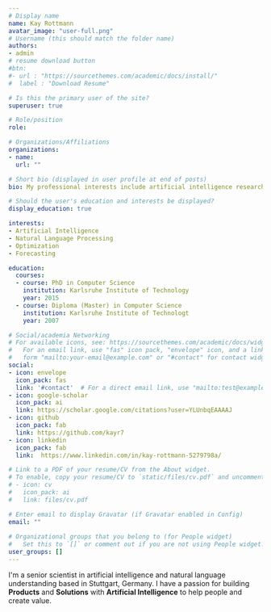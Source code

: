 ```yaml
---
# Display name
name: Kay Rottmann
avatar_image: "user-full.png"
# Username (this should match the folder name)
authors:
- admin
# resume download button
#btn:
#- url : "https://sourcethemes.com/academic/docs/install/"
#  label : "Download Resume"

# Is this the primary user of the site?
superuser: true

# Role/position
role:

# Organizations/Affiliations
organizations:
- name: 
  url: ""

# Short bio (displayed in user profile at end of posts)
bio: My professional interests include artificial intelligence research, generative AI and its applications.

# Should the user's education and interests be displayed?
display_education: true

interests:
- Artificial Intelligence
- Natural Language Processing
- Optimization
- Forecasting

education:
  courses:
  - course: PhD in Computer Science
    institution: Karlsruhe Institute of Technology
    year: 2015
  - course: Diploma (Master) in Computer Science
    institution: Karlsruhe Institute of Technologt
    year: 2007

# Social/academia Networking
# For available icons, see: https://sourcethemes.com/academic/docs/widgets/#icons
#   For an email link, use "fas" icon pack, "envelope" icon, and a link in the
#   form "mailto:your-email@example.com" or "#contact" for contact widget.
social:
- icon: envelope
  icon_pack: fas
  link: '#contact'  # For a direct email link, use "mailto:test@example.org".
- icon: google-scholar
  icon_pack: ai
  link: https://scholar.google.com/citations?user=YLUnbqEAAAAJ
- icon: github
  icon_pack: fab
  link: https://github.com/kayr7
- icon: linkedin
  icon_pack: fab
  link:  https://www.linkedin.com/in/kay-rottmann-5279798a/

# Link to a PDF of your resume/CV from the About widget.
# To enable, copy your resume/CV to `static/files/cv.pdf` and uncomment the lines below.  
# - icon: cv
#   icon_pack: ai 
#   link: files/cv.pdf

# Enter email to display Gravatar (if Gravatar enabled in Config)
email: ""
  
# Organizational groups that you belong to (for People widget)
#   Set this to `[]` or comment out if you are not using People widget.  
user_groups: []
---
```


I'm a senior scientist in artificial intelligence and natural language understanding based in Stuttgart, Germany. I have a passion for building **Products** and **Solutions** with **Artificial Intelligence** to help people and create value.
